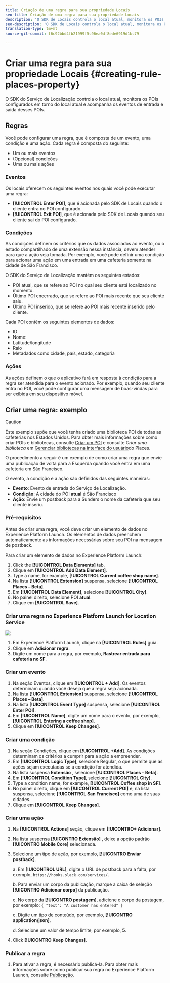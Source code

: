 ```yaml
---
title: Criação de uma regra para sua propriedade Locais
seo-title: Criação de uma regra para sua propriedade Locais
description: 'O SDK de Locais controla o local atual, monitora os POIs configurados em torno do local atual e rastreia os eventos de entrada e saída desses POIs. '
seo-description: 'O SDK de Locais controla o local atual, monitora os POIs configurados em torno do local atual e rastreia os eventos de entrada e saída desses POIs. '
translation-type: tm+mt
source-git-commit: f6c92bbd4fb21999f5c96ea0df8ede6919d1bc79

---
```



# Criar uma regra para sua propriedade Locais {#creating-rule-places-property}

O SDK do Serviço de Localização controla o local atual, monitora os POIs configurados em torno do local atual e acompanha os eventos de entrada e saída desses POIs.

## Regras

Você pode configurar uma regra, que é composta de um evento, uma condição e uma ação. Cada regra é composta do seguinte:

* Um ou mais eventos
* (Opcional) condições
* Uma ou mais ações

### Eventos

Os locais oferecem os seguintes eventos nos quais você pode executar uma regra:

* **[!UICONTROL Enter POI]**, que é acionada pelo SDK de Locais quando o cliente entra no POI configurado.
* **[!UICONTROL Exit POI]**, que é acionada pelo SDK de Locais quando seu cliente sai do POI configurado.

### Condições

As condições definem os critérios que os dados associados ao evento, ou o estado compartilhado de uma extensão nessa instância, devem atender para que a ação seja tomada. Por exemplo, você pode definir uma condição para acionar uma ação em uma entrada em uma cafeteria somente na cidade de São Francisco.

O SDK do Serviço de Localização mantém os seguintes estados:

* POI atual, que se refere ao POI no qual seu cliente está localizado no momento.
* Último POI encerrado, que se refere ao POI mais recente que seu cliente saiu.
* Último POI inserido, que se refere ao POI mais recente inserido pelo cliente.

Cada POI contém os seguintes elementos de dados:

* ID
* Nome:
* Latitude/longitude
* Raio
* Metadados como cidade, país, estado, categoria

### Ações

As ações definem o que o aplicativo fará em resposta à condição para a regra ser atendida para o evento acionado. Por exemplo, quando seu cliente entra no POI, você pode configurar uma mensagem de boas-vindas para ser exibida em seu dispositivo móvel.

## Criar uma regra: exemplo

>[!CAUTION]
>
>Este exemplo supõe que você tenha criado uma biblioteca POI de todas as cafeterias nos Estados Unidos. Para obter mais informações sobre como criar POIs e bibliotecas, consulte [Criar um POI](/help/poi-mgmt-ui/create-a-poi-ui.md) e consulte *Criar uma biblioteca* em [Gerenciar bibliotecas na interface do usuário](/help/poi-mgmt-ui/manage-libraries-in-the-places-ui.md)do Places.

O procedimento a seguir é um exemplo de como criar uma regra que envie uma publicação de volta para a Esquerda quando você entra em uma cafeteria em São Francisco.

O evento, a condição e a ação são definidos das seguintes maneiras:

* **Evento**: Evento de entrada do Serviço de Localização.
* **Condição**: A cidade do POI **atual** é São Francisco
* **Ação**: Envie um postback para a Sunders o nome da cafeteria que seu cliente inseriu.

### Pré-requisitos

Antes de criar uma regra, você deve criar um elemento de dados no Experience Platform Launch. Os elementos de dados preenchem automaticamente as informações necessárias sobre seu POI na mensagem de postback.

Para criar um elemento de dados no Experience Platform Launch:

1. Click the **[!UICONTROL Data Elements]** tab.
2. Clique em **[!UICONTROL Add Data Element]**.
3. Type a name, for example, **[!UICONTROL Current coffee shop name]**.
4. Na lista **[!UICONTROL Extension]** suspensa, selecione **[!UICONTROL Places – Beta]**.
5. Em **[!UICONTROL Data Element]**, selecione **[!UICONTROL City]**.
6. No painel direito, selecione POI **atual**.
7. Clique em **[!UICONTROL Save]**.

### Criar uma regra no Experience Platform Launch for Location Service

![](//help/assets/create-a-rule.png)

1. Em Experience Platform Launch, clique na **[!UICONTROL Rules]** guia.
2. Clique em **Adicionar regra**.
3. Digite um nome para a regra, por exemplo, **Rastrear entrada para cafeteria no SF**.

### Criar um evento

1. Na seção Eventos, clique em **[!UICONTROL + Add]**. Os eventos determinam quando você deseja que a regra seja acionada.
2. Na lista **[!UICONTROL Extension]** suspensa, selecione **[!UICONTROL Places – Beta]**.
3. Na lista **[!UICONTROL Event Type]** suspensa, selecione **[!UICONTROL Enter POI]**.
4. Em **[!UICONTROL Name]**, digite um nome para o evento, por exemplo, **[!UICONTROL Entering a coffee shop]**.
5. Clique em **[!UICONTROL Keep Changes]**.

### Criar uma condição

1. Na seção Condições, clique em **[!UICONTROL +Add]**. As condições determinam os critérios a cumprir para a ação a empreender.
2. Em **[!UICONTROL Logic Type]**, selecione Regular, o que permite que as ações sejam executadas se a condição for atendida.
3. Na lista suspensa **Extensão** , selecione **[!UICONTROL Places – Beta]**.
4. Em **[!UICONTROL Condition Type]**, selecione **[!UICONTROL City]**.
5. Type a condition name, for example, **[!UICONTROL Coffee shop in SF]**.
6. No painel direito, clique em **[!UICONTROL Current POI]** e, na lista suspensa, selecione **[!UICONTROL San Francisco]** como uma de suas cidades.
7. Clique em **[!UICONTROL Keep Changes]**.

### Criar uma ação

1. Na **[!UICONTROL Actions]** seção, clique em **[!UICONTRO+ Adicionar]**.
2. Na lista suspensa **[!UICONTRO Extensão]** , deixe a opção padrão **[!UICONTRO Mobile Core]** selecionada.
3. Selecione um tipo de ação, por exemplo, **[!UICONTRO Enviar postback]**.

   a. Em **[!UICONTROL URL]**, digite o URL de postback para a falta, por exemplo, `https://hooks.slack.com/services/`.

   b. Para enviar um corpo da publicação, marque a caixa de seleção **[!UICONTRO Adicionar corpo]** da publicação.

   c. No corpo da **[!UICONTRO postagem]**, adicione o corpo da postagem, por exemplo: `{ "text": "A customer has entered" }`

   c. Digite um tipo de conteúdo, por exemplo, **[!UICONTRO application/json]**.

   d. Selecione um valor de tempo limite, por exemplo, **5**.

4. Click **[!UICONTRO Keep Changes]**.

### Publicar a regra

1. Para ativar a regra, é necessário publicá-la. Para obter mais informações sobre como publicar sua regra no Experience Platform Launch, consulte [Publicação](https://docs.adobelaunch.com/launch-reference/publishing).